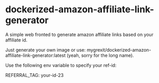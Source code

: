 # dockerized-amazon-affiliate-link-generator

A simple web fronted to generate amazon affiliate links based on your affiliate id.

Just generate your own image or use: mygrexit/dockerized-amazon-affiliate-link-generator:latest (yeah, sorry for the long name).

Use the following env variable to specify your ref-id:

REFERRAL_TAG: your-id-23
